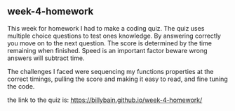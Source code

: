 ## week-4-homework

This week for homework I had to make a coding quiz.
The quiz uses multiple choice questions to test ones knowledge.
By answering correctly you move on to the next question.
The score is determined by the time remaining when finished.
Speed is an important factor beware wrong answers will subtract time.

The challenges I faced were sequencing my functions properties at the correct timings, pulling
the score and making it easy to read, and fine tuning the code.


the link to the quiz is: https://billybain.github.io/week-4-homework/
